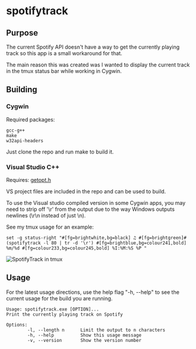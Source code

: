 # spotifytrack

## Purpose

The current Spotify API doesn't have a way to get the currently playing track
so this app is a small workaround for that.

The main reason this was created was I wanted to display the current track in the
tmux status bar while working in Cygwin.

## Building

### Cygwin
Required packages:

	gcc-g++
	make
	w32api-headers

Just clone the repo and run make to build it.

### Visual Studio C++
Requires:
	[getopt.h](https://github.com/skandhurkat/Getopt-for-Visual-Studio/blob/master/getopt.h)

VS project files are included in the repo and can be used to build.

To use the Visual studio compiled version in some Cygwin apps, you may need to strip off '\r' from the
output due to the way Windows outputs newlines (\r\n instead of just \n).

See my tmux usage for an example:

	set -g status-right "#[fg=brightwhite,bg=black] ♫ #[fg=brightgreen]#(spotifytrack -l 80 | tr -d '\r') #[fg=brightblue,bg=colour241,bold] %m/%d #[fg=colour233,bg=colour245,bold] %I:%M:%S %P "

![SpotifyTrack in tmux](http://i.imgur.com/gIcSzhz.png)

## Usage

For the latest usage directions, use the help flag "-h, --help" to see the current
usage for the build you are running.

	Usage: spotifytrack.exe [OPTION]...
	Print the currently playing track on Spotify

	Options:
			-l, --length n		Limit the output to n characters
			-h, --help			Show this usage message
			-v, --version		Show the version number

